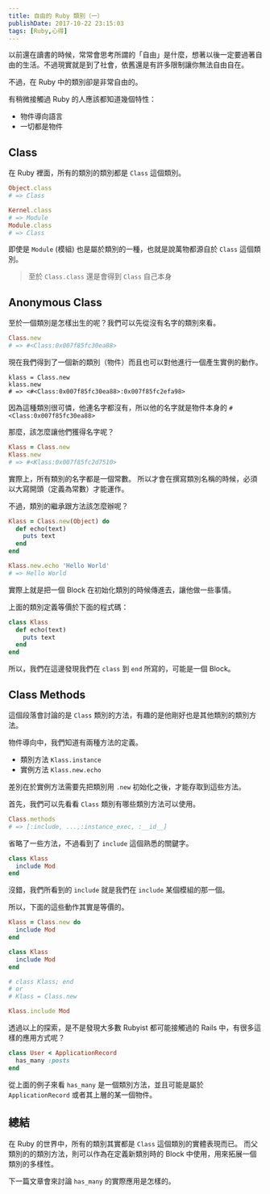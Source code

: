 ```yaml
---
title: 自由的 Ruby 類別（一）
publishDate: 2017-10-22 23:15:03
tags: [Ruby,心得]
---
```


以前還在讀書的時候，常常會思考所謂的「自由」是什麼，想著以後一定要過著自由的生活。不過現實就是到了社會，依舊還是有許多限制讓你無法自由自在。

不過，在 Ruby 中的類別卻是非常自由的。

有稍微接觸過 Ruby 的人應該都知道幾個特性：

* 物件導向語言
* 一切都是物件

<!--more-->

## Class

在 Ruby 裡面，所有的類別的類別都是 `Class` 這個類別。

```ruby
Object.class
# => Class

Kernel.class
# => Module
Module.class
# => Class
```

即使是 `Module` (模組) 也是屬於類別的一種，也就是說萬物都源自於 `Class` 這個類別。

> 至於 `Class.class` 還是會得到 `Class` 自己本身

## Anonymous Class

至於一個類別是怎樣出生的呢？我們可以先從沒有名字的類別來看。

```ruby
Class.new
# => #<Class:0x007f85fc30ea88>
```

現在我們得到了一個新的類別（物件）而且也可以對他進行一個產生實例的動作。

```
klass = Class.new
klass.new
# => <#<Class:0x007f85fc30ea88>:0x007f85fc2efa98>
```

因為這種類別很可憐，他連名字都沒有，所以他的名字就是物件本身的 `#<Class:0x007f85fc30ea88>`

那麼，該怎麼讓他們獲得名字呢？

```ruby
Klass = Class.new
Klass.new
# => #<Klass:0x007f85fc2d7510>
```

實際上，所有類別的名字都是一個常數。
所以才會在撰寫類別名稱的時候，必須以大寫開頭（定義為常數）才能運作。

不過，類別的繼承跟方法該怎麼辦呢？

```ruby
Klass = Class.new(Object) do
  def echo(text)
    puts text
  end
end

Klass.new.echo 'Hello World'
# => Hello World
```

實際上就是把一個 Block 在初始化類別的時候傳進去，讓他做一些事情。

上面的類別定義等價於下面的程式碼：

```ruby
class Klass
  def echo(text)
    puts text
  end
end
```

所以，我們在這邊發現我們在 `class` 到 `end` 所寫的，可能是一個 Block。

## Class Methods

這個段落會討論的是 `Class` 類別的方法，有趣的是他剛好也是其他類別的類別方法。

物件導向中，我們知道有兩種方法的定義。

* 類別方法 `Klass.instance`
* 實例方法 `Klass.new.echo`

差別在於實例方法需要先把類別用 `.new` 初始化之後，才能存取到這些方法。

首先，我們可以先看看 `Class` 類別有哪些類別方法可以使用。

```ruby
Class.methods
# => [:include, ...,:instance_exec, :__id__]
```

省略了一些方法，不過看到了 `include` 這個熟悉的關鍵字。

```ruby
class Klass
  include Mod
end
```

沒錯，我們所看到的 `include` 就是我們在 `include` 某個模組的那一個。

所以，下面的這些動作其實是等價的。

```ruby
Klass = Class.new do
  include Mod
end
```

```ruby
class Klass
  include Mod
end
```

```ruby
# class Klass; end
# or
# Klass = Class.new

Klass.include Mod
```

透過以上的探索，是不是發現大多數 Rubyist 都可能接觸過的 Rails 中，有很多這樣的應用方式呢？

```ruby
class User < ApplicationRecord
  has_many :posts
end
```

從上面的例子來看 `has_many` 是一個類別方法，並且可能是屬於 `ApplicationRecord` 或者其上層的某一個物件。

## 總結

在 Ruby 的世界中，所有的類別其實都是 `Class` 這個類別的實體表現而已。
而父類別的的類別方法，則可以作為在定義新類別時的 Block 中使用，用來拓展一個類別的多樣性。

下一篇文章會來討論 `has_many` 的實際應用是怎樣的。
